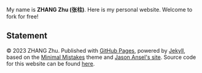 
My name is **ZHANG Zhu (张柱)**. Here is my personal website. Welcome to fork for free!


## Statement

© 2023 ZHANG Zhu. Published with [GitHub Pages](https://pages.github.com/), powered by [Jekyll](https://jekyllrb.com/), based on the [Minimal Mistakes](https://mademistakes.com/) theme and [Jason Ansel's site](https://github.com/jansel/jansel.github.io). Source code for this website can be found [here](https://github.com/xianshanren/test.github.io).

